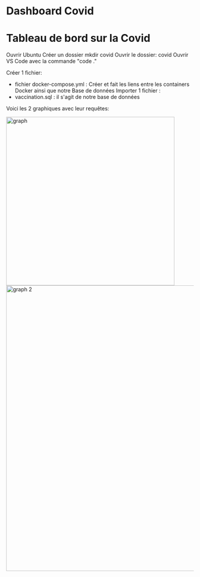 # Dashboard Covid 
# Tableau de bord sur la Covid
Ouvrir Ubuntu
Créer un dossier mkdir covid
Ouvrir le dossier: covid
Ouvrir VS Code avec la commande "code ."

Créer 1 fichier:
 - fichier docker-compose.yml : Créer et fait les liens entre les containers Docker ainsi que notre Base de données 
Importer 1 fichier :
- vaccination.sql : il s'agit de notre base de données
 

Voici les 2 graphiques avec leur requêtes:



<img width="452" alt="graph" src="https://user-images.githubusercontent.com/95342914/161985758-62067490-0d19-4471-b4fb-1b02a81b4702.PNG">

<img width="766" alt="graph 2" src="https://user-images.githubusercontent.com/95342914/161985744-b93947c5-ec18-4402-a971-f4f4993f23de.PNG">

